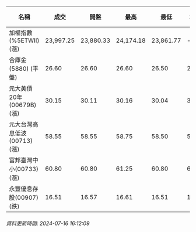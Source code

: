 | 名稱 | 成交 | 開盤 | 最高 | 最低 | 均價 | 成交金額(億) | 昨收 | 漲跌幅 | 漲跌 | 總量 | 昨量 | 振幅 |
| -------- | -------- | -------- | -------- |-------- | -------- | -------- |-------- |-------- |-------- | -------- | -------- |-------- |
|加權指數(%5ETWII) (漲)|23,997.25|23,880.33|24,174.18|23,861.77|-|4,679.21|23,879.36|0.49%|117.89|9,639,156|0|1.31%|
|合庫金(5880) (平盤)|26.60|26.60|26.60|26.50|26.56|1.64|26.60|0.00%|0.00|6,156|8,550|0.38%|
|元大美債20年(00679B) (漲)|30.15|30.11|30.16|30.04|30.13|14.28|30.04|0.37%|0.11|47,375|72,348|0.40%|
|元大台灣高息低波(00713) (漲)|58.55|58.55|58.75|58.50|58.58|4.47|58.45|0.17%|0.10|7,627|11,976|0.43%|
|富邦臺灣中小(00733) (漲)|60.80|60.80|61.25|60.80|61.07|0.964|60.75|0.08%|0.05|1,578|1,183|0.74%|
|永豐優息存股(00907) (跌)|16.51|16.57|16.61|16.51|16.55|0.346|16.53|0.12%|0.02|2,091|2,092|0.60%|
###### 資料更新時間: 2024-07-16 16:12:09